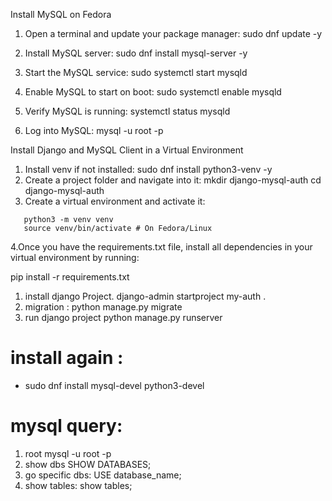 Install MySQL on Fedora

1. Open a terminal and update your package manager:
   sudo dnf update -y
2. Install MySQL server:
   sudo dnf install mysql-server -y
3. Start the MySQL service:
   sudo systemctl start mysqld
4. Enable MySQL to start on boot:
   sudo systemctl enable mysqld

5. Verify MySQL is running:
   systemctl status mysqld
6. Log into MySQL:
   mysql -u root -p

Install Django and MySQL Client in a Virtual Environment

1. Install venv if not installed:
   sudo dnf install python3-venv -y
2. Create a project folder and navigate into it:
   mkdir django-mysql-auth
   cd django-mysql-auth
3. Create a virtual environment and activate it:

```
   python3 -m venv venv
   source venv/bin/activate # On Fedora/Linux
```

4.Once you have the requirements.txt file, install all dependencies in your virtual environment by running:

pip install -r requirements.txt

1. install django Project.
   django-admin startproject my-auth .
2. migration :
   python manage.py migrate
3. run django project
   python manage.py runserver

# install again :

- sudo dnf install mysql-devel python3-devel

# mysql query:

1. root
   mysql -u root -p
2. show dbs
   SHOW DATABASES;
3. go specific dbs:
   USE database_name;
4. show tables:
   show tables;
